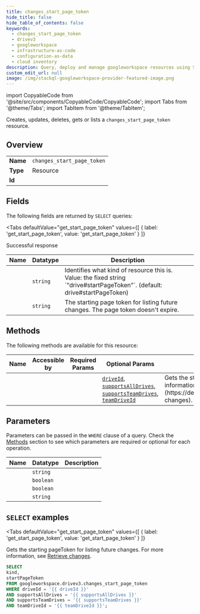 ```yaml
--- 
title: changes_start_page_token
hide_title: false
hide_table_of_contents: false
keywords:
  - changes_start_page_token
  - drivev3
  - googleworkspace
  - infrastructure-as-code
  - configuration-as-data
  - cloud inventory
description: Query, deploy and manage googleworkspace resources using SQL
custom_edit_url: null
image: /img/stackql-googleworkspace-provider-featured-image.png
---
```


import CopyableCode from '@site/src/components/CopyableCode/CopyableCode';
import Tabs from '@theme/Tabs';
import TabItem from '@theme/TabItem';

Creates, updates, deletes, gets or lists a <code>changes_start_page_token</code> resource.

## Overview
<table><tbody>
<tr><td><b>Name</b></td><td><code>changes_start_page_token</code></td></tr>
<tr><td><b>Type</b></td><td>Resource</td></tr>
<tr><td><b>Id</b></td><td><CopyableCode code="googleworkspace.drivev3.changes_start_page_token" /></td></tr>
</tbody></table>

## Fields

The following fields are returned by `SELECT` queries:

<Tabs
    defaultValue="get_start_page_token"
    values={[
        { label: 'get_start_page_token', value: 'get_start_page_token' }
    ]}
>
<TabItem value="get_start_page_token">

Successful response

<table>
<thead>
    <tr>
    <th>Name</th>
    <th>Datatype</th>
    <th>Description</th>
    </tr>
</thead>
<tbody>
<tr>
    <td><CopyableCode code="kind" /></td>
    <td><code>string</code></td>
    <td>Identifies what kind of resource this is. Value: the fixed string `"drive#startPageToken"`. (default: drive#startPageToken)</td>
</tr>
<tr>
    <td><CopyableCode code="startPageToken" /></td>
    <td><code>string</code></td>
    <td>The starting page token for listing future changes. The page token doesn't expire.</td>
</tr>
</tbody>
</table>
</TabItem>
</Tabs>

## Methods

The following methods are available for this resource:

<table>
<thead>
    <tr>
    <th>Name</th>
    <th>Accessible by</th>
    <th>Required Params</th>
    <th>Optional Params</th>
    <th>Description</th>
    </tr>
</thead>
<tbody>
<tr>
    <td><a href="#get_start_page_token"><CopyableCode code="get_start_page_token" /></a></td>
    <td><CopyableCode code="select" /></td>
    <td></td>
    <td><a href="#parameter-driveId"><code>driveId</code></a>, <a href="#parameter-supportsAllDrives"><code>supportsAllDrives</code></a>, <a href="#parameter-supportsTeamDrives"><code>supportsTeamDrives</code></a>, <a href="#parameter-teamDriveId"><code>teamDriveId</code></a></td>
    <td>Gets the starting pageToken for listing future changes. For more information, see [Retrieve changes](https://developers.google.com/workspace/drive/api/guides/manage-changes).</td>
</tr>
</tbody>
</table>

## Parameters

Parameters can be passed in the `WHERE` clause of a query. Check the [Methods](#methods) section to see which parameters are required or optional for each operation.

<table>
<thead>
    <tr>
    <th>Name</th>
    <th>Datatype</th>
    <th>Description</th>
    </tr>
</thead>
<tbody>
<tr id="parameter-driveId">
    <td><CopyableCode code="driveId" /></td>
    <td><code>string</code></td>
    <td></td>
</tr>
<tr id="parameter-supportsAllDrives">
    <td><CopyableCode code="supportsAllDrives" /></td>
    <td><code>boolean</code></td>
    <td></td>
</tr>
<tr id="parameter-supportsTeamDrives">
    <td><CopyableCode code="supportsTeamDrives" /></td>
    <td><code>boolean</code></td>
    <td></td>
</tr>
<tr id="parameter-teamDriveId">
    <td><CopyableCode code="teamDriveId" /></td>
    <td><code>string</code></td>
    <td></td>
</tr>
</tbody>
</table>

## `SELECT` examples

<Tabs
    defaultValue="get_start_page_token"
    values={[
        { label: 'get_start_page_token', value: 'get_start_page_token' }
    ]}
>
<TabItem value="get_start_page_token">

Gets the starting pageToken for listing future changes. For more information, see [Retrieve changes](https://developers.google.com/workspace/drive/api/guides/manage-changes).

```sql
SELECT
kind,
startPageToken
FROM googleworkspace.drivev3.changes_start_page_token
WHERE driveId = '{{ driveId }}'
AND supportsAllDrives = '{{ supportsAllDrives }}'
AND supportsTeamDrives = '{{ supportsTeamDrives }}'
AND teamDriveId = '{{ teamDriveId }}';
```
</TabItem>
</Tabs>
